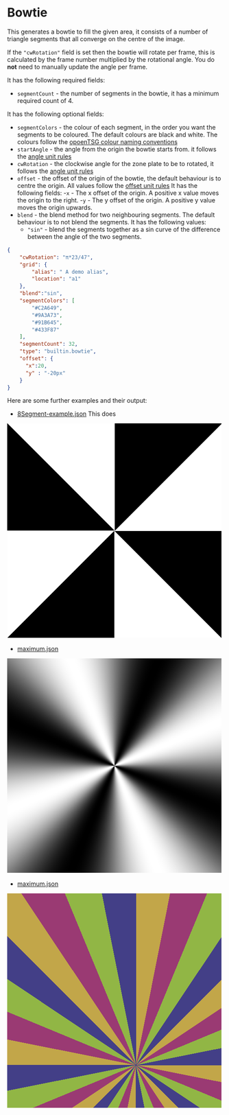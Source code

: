 # Bowtie

This generates a bowtie to fill the given area, it consists of a number
of triangle segments that all converge on the centre of the image.

If the `"cwRotation"` field is set then the bowtie will
rotate per frame, this is calculated by the frame number
multiplied by the rotational angle. You do **not** need to
manually update the angle per frame.

It has the following required fields:

- `segmentCount` - the number of segments in the bowtie, it has a minimum
required count of 4.

It has the following optional fields:

- `segmentColors` - the colour of each segment, in the order you want the segments to be coloured.
The default colours are black and white.
The colours follow the [opoenTSG colour naming conventions](../utils/parameters/readme.md#colour)
- `startAngle` - the angle from the origin the bowtie starts from.
it follows the [angle unit rules](../utils/parameters/readme.md#clockwise-rotation)
- `cwRotation` - the clockwise angle for the zone plate to be to rotated,
it follows the [angle unit rules](../utils/parameters/readme.md#clockwise-rotation)
- `offset` - the offset of the origin of the bowtie, the default behaviour is to centre
the origin. All values follow the [offset unit rules](../utils/parameters/readme.md#offset)
It has the following fields:
  -`x` - The x offset of the origin. A positive x value moves the origin to the right.
  -`y` - The y offset of the origin. A positive y value moves the origin upwards.
- `blend` - the blend method for two neighbouring segments. The default behaviour is
to not blend the segments. It has the following values:
  - `"sin"` - blend the segments together as a sin curve of the difference
  between the angle of the two segments.

```json
{
    "cwRotation": "π*23/47",
    "grid": {
        "alias": " A demo alias",
        "location": "a1"
    },
    "blend":"sin",
    "segmentColors": [
        "#C2A649",
        "#9A3A73",
        "#91B645",
        "#433F87"
    ],
    "segmentCount": 32,
    "type": "builtin.bowtie",
    "offset": {
      "x":20,
      "y" : "-20px"
    }
}
```

Here are some further examples and their output:

- [8Segment-example.json](../exampleJson/builtin.bowtie/8Segment-example.json) This does

![image](../exampleJson/builtin.bowtie/8Segment-example.png)

- [maximum.json](../exampleJson/builtin.bowtie/Sin8Segment-example.json)

![image](../exampleJson/builtin.bowtie/Sin8Segment-example.png)

- [maximum.json](../exampleJson/builtin.bowtie/offsetXAndY-example.json)

![image](../exampleJson/builtin.bowtie/offsetXAndY-example.png)

